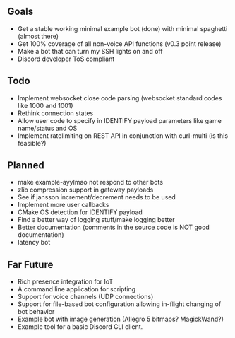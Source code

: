 ## Goals
* Get a stable working minimal example bot (done) with minimal spaghetti (almost there)
* Get 100% coverage of all non-voice API functions (v0.3 point release)
* Make a bot that can turn my SSH lights on and off
* Discord developer ToS compliant

## Todo
* Implement websocket close code parsing (websocket standard codes like 1000 and 1001)
* Rethink connection states
* Allow user code to specify in IDENTIFY payload parameters like game name/status and OS
* Implement ratelimiting on REST API in conjunction with curl-multi (is this feasible?)

## Planned
* make example-ayylmao not respond to other bots
* zlib compression support in gateway payloads
* See if jansson increment/decrement needs to be used
* Implement more user callbacks
* CMake OS detection for IDENTIFY payload
* Find a better way of logging stuff/make logging better
* Better documentation (comments in the source code is NOT good documentation)
* latency bot

## Far Future
* Rich presence integration for IoT
* A command line application for scripting
* Support for voice channels (UDP connections)
* Support for file-based bot configuration allowing in-flight changing of bot behavior
* Example bot with image generation (Allegro 5 bitmaps? MagickWand?)
* Example tool for a basic Discord CLI client.